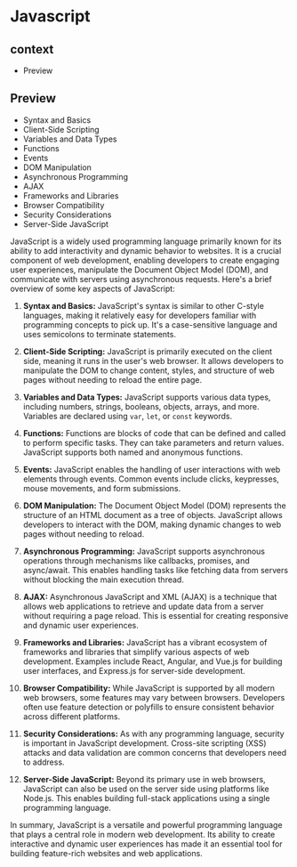 # Javascript
## context
  - Preview 
 

## Preview
  - Syntax and Basics
  - Client-Side Scripting
  - Variables and Data Types
  - Functions
  - Events
  - DOM Manipulation
  - Asynchronous Programming
  - AJAX
  - Frameworks and Libraries
  - Browser Compatibility
  - Security Considerations
  - Server-Side JavaScript

    
JavaScript is a widely used programming language primarily known for its ability to add interactivity and dynamic behavior to websites. It is a crucial component of web development, enabling developers to create engaging user experiences, manipulate the Document Object Model (DOM), and communicate with servers using asynchronous requests. Here's a brief overview of some key aspects of JavaScript:

1. **Syntax and Basics:** JavaScript's syntax is similar to other C-style languages, making it relatively easy for developers familiar with programming concepts to pick up. It's a case-sensitive language and uses semicolons to terminate statements.

2. **Client-Side Scripting:** JavaScript is primarily executed on the client side, meaning it runs in the user's web browser. It allows developers to manipulate the DOM to change content, styles, and structure of web pages without needing to reload the entire page.

3. **Variables and Data Types:** JavaScript supports various data types, including numbers, strings, booleans, objects, arrays, and more. Variables are declared using `var`, `let`, or `const` keywords.

4. **Functions:** Functions are blocks of code that can be defined and called to perform specific tasks. They can take parameters and return values. JavaScript supports both named and anonymous functions.

5. **Events:** JavaScript enables the handling of user interactions with web elements through events. Common events include clicks, keypresses, mouse movements, and form submissions.

6. **DOM Manipulation:** The Document Object Model (DOM) represents the structure of an HTML document as a tree of objects. JavaScript allows developers to interact with the DOM, making dynamic changes to web pages without needing to reload.

7. **Asynchronous Programming:** JavaScript supports asynchronous operations through mechanisms like callbacks, promises, and async/await. This enables handling tasks like fetching data from servers without blocking the main execution thread.

8. **AJAX:** Asynchronous JavaScript and XML (AJAX) is a technique that allows web applications to retrieve and update data from a server without requiring a page reload. This is essential for creating responsive and dynamic user experiences.

9. **Frameworks and Libraries:** JavaScript has a vibrant ecosystem of frameworks and libraries that simplify various aspects of web development. Examples include React, Angular, and Vue.js for building user interfaces, and Express.js for server-side development.

10. **Browser Compatibility:** While JavaScript is supported by all modern web browsers, some features may vary between browsers. Developers often use feature detection or polyfills to ensure consistent behavior across different platforms.

11. **Security Considerations:** As with any programming language, security is important in JavaScript development. Cross-site scripting (XSS) attacks and data validation are common concerns that developers need to address.

12. **Server-Side JavaScript:** Beyond its primary use in web browsers, JavaScript can also be used on the server side using platforms like Node.js. This enables building full-stack applications using a single programming language.

In summary, JavaScript is a versatile and powerful programming language that plays a central role in modern web development. Its ability to create interactive and dynamic user experiences has made it an essential tool for building feature-rich websites and web applications.
